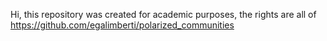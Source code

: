 Hi, this repository was created for academic purposes, the rights are all of https://github.com/egalimberti/polarized_communities
